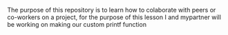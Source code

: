 The purpose of this repository is to learn how to colaborate with peers or co-workers on a project, for the purpose of this lesson I and mypartner will be working on making our custom printf function
